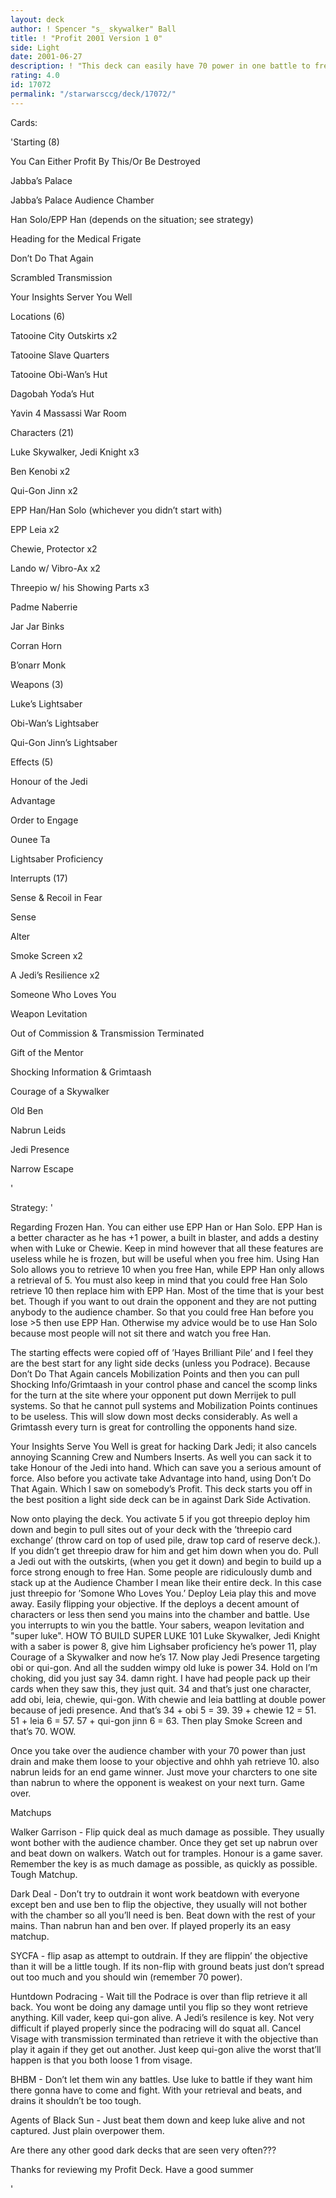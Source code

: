 ```yaml
---
layout: deck
author: ! Spencer "s_ skywalker" Ball
title: ! "Profit 2001 Version 1 0"
side: Light
date: 2001-06-27
description: ! "This deck can easily have 70 power in one battle to free han from the reaches of Jabba and flip the objective to deal much damage. And retrieve force.My Kind of Proft/Fearless and Inventive"
rating: 4.0
id: 17072
permalink: "/starwarsccg/deck/17072/"
---
```

Cards: 

'Starting (8)


You Can Either Profit By This/Or Be Destroyed

Jabba’s  Palace

Jabba’s Palace Audience Chamber

Han Solo/EPP Han (depends on the situation; see strategy)

Heading for the Medical Frigate

Don’t Do That Again

Scrambled Transmission

Your Insights Server You Well



Locations (6)


Tatooine City Outskirts x2

Tatooine Slave Quarters

Tatooine Obi-Wan’s Hut

Dagobah Yoda’s Hut

Yavin 4 Massassi War Room



Characters (21)


Luke Skywalker, Jedi Knight x3

Ben Kenobi x2

Qui-Gon Jinn x2

EPP Han/Han Solo (whichever you didn’t start with)

EPP Leia x2

Chewie, Protector x2

Lando w/ Vibro-Ax x2

Threepio w/ his Showing Parts x3

Padme Naberrie 

Jar Jar Binks

Corran Horn

B’onarr Monk  



Weapons (3)


Luke’s Lightsaber

Obi-Wan’s Lightsaber

Qui-Gon Jinn’s Lightsaber



Effects (5)


Honour of the Jedi

Advantage

Order to Engage

Ounee Ta

Lightsaber Proficiency



Interrupts (17)


Sense & Recoil in Fear

Sense

Alter

Smoke Screen x2

A Jedi’s Resilience x2

Someone Who Loves You

Weapon Levitation

Out of Commission & Transmission Terminated

Gift of the Mentor

Shocking Information & Grimtaash

Courage of a Skywalker

Old Ben

Nabrun Leids

Jedi Presence

Narrow Escape

'

Strategy: '

Regarding Frozen Han. You can either use EPP Han or Han Solo. EPP Han is a better character as he has +1 power, a built in blaster, and adds a destiny when with Luke or Chewie. Keep in mind however that all these features are useless while he is frozen, but will be useful when you free him. Using Han Solo allows you to retrieve 10 when you free Han, while EPP Han only allows a retrieval of 5. You must also keep in mind that you could free Han Solo retrieve 10 then replace him with EPP Han. Most of the time that is your best bet. Though if you want to out drain the opponent and they are not putting anybody to the audience chamber. So that you could free Han before you lose >5 then use EPP Han. Otherwise my advice would be to use Han Solo because most people will not sit there and watch you free Han.


The starting effects were copied off of ’Hayes Brilliant Pile’ and I feel they are the best start for any light side decks (unless you Podrace). Because Don’t Do That Again cancels Mobilization Points and then you can pull Shocking Info/Grimtaash in your control phase and cancel the scomp links for the turn at the site where your opponent put down Merrijek to pull systems. So that he cannot pull systems and Mobilization Points continues to be useless. This will slow down most decks considerably. As well a Grimtassh every turn is great for controlling the opponents hand size. 

Your Insights Serve You Well is great for hacking Dark Jedi; it also cancels annoying Scanning Crew and Numbers Inserts. As well you can sack it to take Honour of the Jedi into hand. Which can save you a serious amount of force. Also before you activate take Advantage into hand, using Don’t Do That Again. Which I saw on somebody’s Profit. This deck starts you off in the best position a light side deck can be in against Dark Side Activation.


Now onto playing the deck. You activate 5 if you got threepio deploy him down and begin to pull sites out of your deck with the ’threepio card exchange’ (throw card on top of used pile, draw top card of reserve deck.). If you didn’t get threepio draw for him and get him down when you do. Pull a Jedi out with the outskirts, (when you get it down) and begin to build up a force strong enough to free Han. Some people are ridiculously dumb and stack up at the Audience Chamber I mean like their entire deck. In this case just threepio for ’Somone Who Loves You.’ Deploy Leia play this and move away. Easily flipping your objective. If the deploys a decent amount of characters or less then send you mains into the chamber and battle. Use you interrupts to win you the battle. Your sabers, weapon levitation and "super luke". HOW TO BUILD SUPER LUKE 101 Luke Skywalker, Jedi Knight with a saber is power 8, give him Lighsaber proficiency he’s power 11, play Courage of a Skywalker and now he’s 17. Now play Jedi Presence targeting obi or qui-gon. And all the sudden wimpy old luke is power 34. Hold on I’m choking, did you just say 34. damn right. I have had people pack up their cards when they saw this, they just quit. 34 and that’s just one character, add obi, leia, chewie, qui-gon. With chewie and leia battling at double power because of jedi presence. And that’s 34 + obi 5 = 39. 39 + chewie 12 = 51. 51 + leia 6 = 57. 57 + qui-gon jinn 6 = 63. Then play Smoke Screen and that’s 70. WOW.

Once you take over the audience chamber with your 70 power than just drain and make them loose to your objective and ohhh yah retrieve 10. also nabrun leids for an end game winner. Just move your charcters to one site than nabrun to where the opponent is weakest on your next turn. Game over.


Matchups


Walker Garrison - Flip quick deal as much damage as possible. They usually wont bother with the audience chamber. Once they get set up nabrun over and beat down on walkers. Watch out for tramples. Honour is a game saver. Remember the key is as much damage as possible, as quickly as possible. Tough Matchup.


Dark Deal - Don’t try to outdrain it wont work beatdown with everyone except ben and use ben to flip the objective, they usually will not bother with the chamber so all you’ll need is ben. Beat down with the rest of your mains. Than nabrun han and ben over. If played properly its an easy matchup.


SYCFA - flip asap as attempt to outdrain. If they are flippin’ the objective than it will be a little tough. If its non-flip with ground beats just don’t spread out too much and you should win (remember 70 power).


Huntdown Podracing - Wait till the Podrace is over than flip retrieve it all back. You wont be doing any damage until you flip so they wont retrieve anything. Kill vader, keep qui-gon alive. A Jedi’s resilence is key. Not very difficult if played properly since the podracing will do squat all. Cancel Visage with transmission terminated than retrieve it with the objective than play it again if they get out another. Just keep qui-gon alive the worst that’ll happen is that you both loose 1 from visage. 


BHBM - Don’t let them win any battles. Use luke to battle if they want him there gonna have to come and fight. With your retrieval and beats, and drains it shouldn’t be too tough.


Agents of Black Sun - Just beat them down and keep luke alive and not captured. Just plain overpower them.


Are there any other good dark decks that are seen very often???


Thanks for reviewing my Profit Deck. Have a good summer







'
